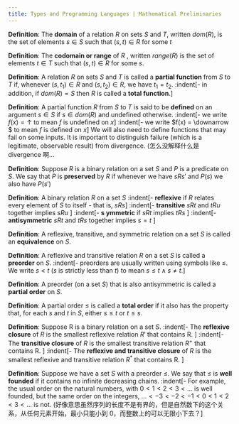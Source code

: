 ```yaml
---
title: Types and Programming Languages | Mathematical Preliminaries
---
```


**Definition**: The **domain** of a relation $R$ on sets $S$ and $T$, written $dom(R)$, is the set of elements $s \in S$ such that $(s, t) \in R$ for some $t$

**Definition**: The **codomain or range** of $R$ , written $range(R)$ is the set of elements $t \in T$ such that $(s, t) \in R$ for some $s$.

**Definition**: A relation $R$ on sets $S$ and $T$ is called a **partial function** from $S$ to $T$ if, whenever $(s, t_1) \in R$ and $(s, t_2) \in R$, we have $t_1 = t_2$.
:indent[- in addition, if $dom(R) = S$ then $R$ is called a **total function**.]

**Definition**: A partial function $R$ from $S$ to $T$ is said to be **defined** on an argument $s \in S$ if $s \in dom(R)$ and undefined otherwise.
:indent[- we write $f(x) = \uparrow$ to mean $f$ is undefined on $x$]
:indent[- we write $f(x) = \downarrow $ to mean $f$ is defined on $x$]
We will also need to define functions that may fail on some inputs.  It is important to distinguish failure (which is a legitimate, observable result) from divergence. (怎么没解释什么是 divergence 啊...

**Definition**: Suppose $R$ is a binary relation on a set $S$ and $P$ is a predicate on $S$. We say that $P$ is **preserved** by $R$ if whenever we have $s R s'$ and $P(s)$ we also have $P(s')$

**Definition**: A binary relation $R$ on a set $S$ 
:indent[- **reflexive** if $R$ relates every element of $S$ to itself - that is, $s R s$]
:indent[- **transitive** $s R t$ and $t R u$ together implies $s R u$ ]
:indent[- **s  ymmetric** if $s R t$ implies $t R s$ ]
:indent[- **antisymmetric** $s R t$ and $t R s$ together implies $s = t$ ]

**Definition**: A reflexive, transitive, and symmetric relation on a set $S$ is called an **equivalence** on $S$.

**Definition**: A reflexive and transitive relation $R$ on a set $S$ is called a **preorder** on $S$.
:indent[- preorders are usually written using symbols like $\leq$. We write $s \lt t$ ($s$ is strictly less than $t$) to mean $s \leq t \wedge s \neq t$.]

**Definition**: A preorder (on a set $S$) that is also antisymmetric is called a **partial order** on $S$. 


**Definition**: A partial order $\leq$ is called a **total order** if it also has the property that, for each $s$ and $t$ in $S$, either $s \leq t$ or $t \leq s$.


**Definition**: Suppose R is a binary relation on a set $S$. 
:indent[- The **reflexive closure** of $R$ is the smallest reflexive relation $R'$ that contains R. ]
:indent[- The **transitive closure** of $R$ is the smallest transitive relation $R^+$ that contains R. ]
:indent[- The **reflexive and transitive closure** of $R$ is the smallest reflexive and transitive relation $R^*$ that contains R. ]

**Definition**: Suppose we have a set $S$ with a preorder $\leq$. We say that $\leq$ is **well founded** if it contains no infinite decreasing chains.
:indent[- For example, the usual order on the natural numbers, with $0 < 1 < 2 < 3 < \dots$ is well founded, but the same order on the integers, $\dots < -3 < -2 < -1 < 0 < 1 < 2 < 3 < \dots$ is not. (好像意思虽然序列的长度不是有界的，但是自然数下的这个关系，从任何元素开始，最小只能小到 $0$，而整数上的可以无限小下去？] 
